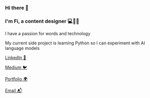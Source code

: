 ### Hi there 👋

### I'm Fi, a content designer 💻🍲🥡

I have a passion for words and technology

My current side project is learning Python so I can experiment with AI language models 

[LinkedIn 💼](https://www.linkedin.com/in/fi-quick-0975685a/)

[Medium 🐦](https://medium.com/@quickandlively)

[Portfolio 🌍](https://docs.google.com/presentation/d/15tPYvBOtXyquzU8JhUcg2wasxEZq-4DK5GbaicSFCII/edit#slide=id.g16450139556_0_332)

[Email 📬](mailto:fiquicktech@gmail.com)

